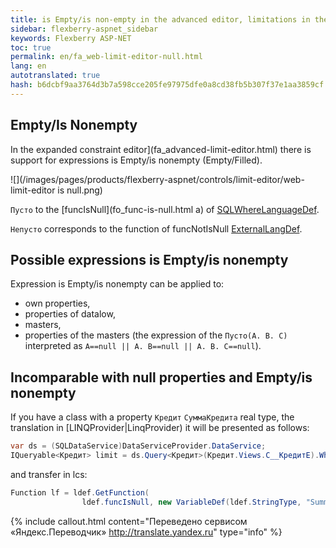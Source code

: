 ```yaml
--- 
title: is Empty/is non-empty in the advanced editor, limitations in the WEB 
sidebar: flexberry-aspnet_sidebar 
keywords: Flexberry ASP-NET 
toc: true 
permalink: en/fa_web-limit-editor-null.html 
lang: en 
autotranslated: true 
hash: b6dcbf9aa3764d3b7a598cce205fe97975dfe0a8cd38fb5b307f37e1aa3859cf 
--- 
```


## Empty/Is Nonempty 

In the expanded constraint editor](fa_advanced-limit-editor.html) there is support for expressions is Empty/is nonempty (Empty/Filled). 

![](/images/pages/products/flexberry-aspnet/controls/limit-editor/web-limit-editor is null.png) 

`Пусто` to the [funcIsNull](fo_func-is-null.html a) of [SQLWhereLanguageDef](fo_function-list.html). 

`Непусто` corresponds to the function of funcNotIsNull [ExternalLangDef](fo_external-lang-def.html). 

## Possible expressions is Empty/is nonempty 

Expression is Empty/is nonempty can be applied to: 

* own properties, 
* properties of datalow, 
* masters, 
* properties of the masters (the expression of the `Пусто(A. B. C)` interpreted as `A==null || A. B==null || A. B. C==null`). 

## Incomparable with null properties and Empty/is nonempty 

If you have a class with a property `Кредит` `СуммаКредита` real type, the translation in [LINQProvider|LinqProvider) it will be presented as follows: 

``` csharp
var ds = (SQLDataService)DataServiceProvider.DataService;
IQueryable<Кредит> limit = ds.Query<Кредит>(Кредит.Views.C__КредитE).Where(x => (x.СуммаКредита as object) == null);
``` 

and transfer in lcs: 

``` csharp
Function lf = ldef.GetFunction(
                ldef.funcIsNull, new VariableDef(ldef.StringType, "Summarydata"));
``` 



{% include callout.html content="Переведено сервисом «Яндекс.Переводчик» <http://translate.yandex.ru>" type="info" %}